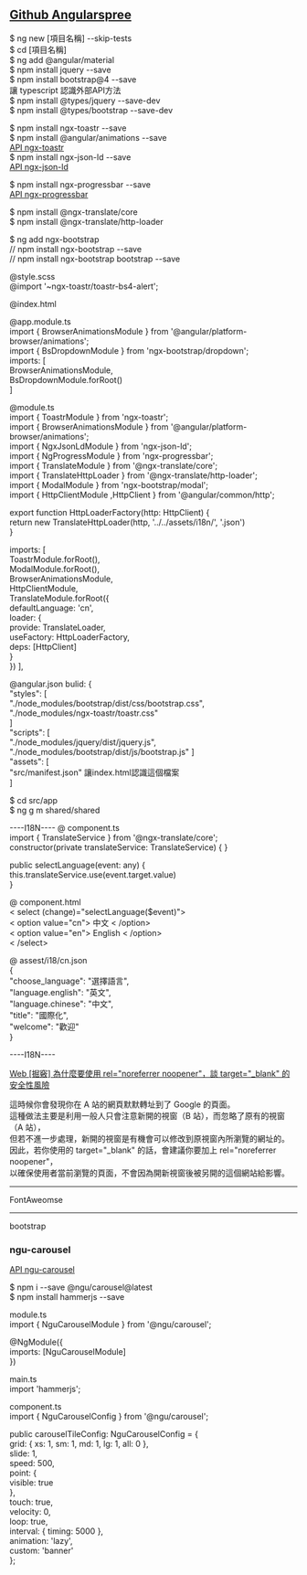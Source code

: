 ## [Github Angularspree](https://github.com/aviabird/angularspree)  

$ ng new [項目名稱] --skip-tests    
$ cd [項目名稱]   
$ ng add @angular/material    
$ npm install jquery --save   
$ npm install bootstrap@4 --save    
讓 typescript 認識外部API方法    
$ npm install @types/jquery --save-dev    
$ npm install @types/bootstrap --save-dev   

$ npm install ngx-toastr --save   
$ npm install @angular/animations --save    
[API ngx-toastr](https://www.npmjs.com/package/ngx-toastr)     
$ npm install ngx-json-ld --save        
[API ngx-json-ld](https://www.npmjs.com/package/ngx-json-ld)     

$ npm install ngx-progressbar --save        
[API ngx-progressbar](https://medium.com/letsboot/lets-add-a-progress-bar-to-angular-4-apps-using-ngx-progressbar-45a2a1089d4e)      

$ npm install @ngx-translate/core       
$ npm install @ngx-translate/http-loader       

$ ng add ngx-bootstrap   
// npm install ngx-bootstrap --save      
// npm install ngx-bootstrap bootstrap --save      
     

@style.scss   
@import '~ngx-toastr/toastr-bs4-alert';     

@index.html     
<link href="https://cdn.jsdelivr.net/npm/bootstrap@4.5.3/dist/css/bootstrap.min.css" rel="stylesheet" crossorigin="anonymous" integrity="sha384-TX8t27EcRE3e/ihU7zmQxVncDAy5uIKz4rEkgIXeMed4M0jlfIDPvg6uqKI2xXr2">

@app.module.ts      
import { BrowserAnimationsModule } from '@angular/platform-browser/animations';     
import { BsDropdownModule } from 'ngx-bootstrap/dropdown';      
imports: [      
    BrowserAnimationsModule,        
    BsDropdownModule.forRoot()      
  ]     


@module.ts    
import { ToastrModule } from 'ngx-toastr';  
import { BrowserAnimationsModule } from '@angular/platform-browser/animations';   
import { NgxJsonLdModule } from 'ngx-json-ld';      
import { NgProgressModule } from 'ngx-progressbar';     
import { TranslateModule } from '@ngx-translate/core';      
import { TranslateHttpLoader } from '@ngx-translate/http-loader';    
import { ModalModule } from 'ngx-bootstrap/modal';  
import { HttpClientModule ,HttpClient } from '@angular/common/http';       

export function HttpLoaderFactory(http: HttpClient) {       
return new TranslateHttpLoader(http, '../../assets/i18n/', '.json')     
}      

imports: [    
    ToastrModule.forRoot(),    
    ModalModule.forRoot(),      
    BrowserAnimationsModule,        
    HttpClientModule,         
TranslateModule.forRoot({       
defaultLanguage: 'cn',      
loader: {       
provide: TranslateLoader,       
useFactory: HttpLoaderFactory,      
deps: [HttpClient]      
}       
}) 
  ],    

@angular.json 
bulid: {               
"styles": [   
    "./node_modules/bootstrap/dist/css/bootstrap.css",   
    "./node_modules/ngx-toastr/toastr.css"    
]   
"scripts": [  
  "./node_modules/jquery/dist/jquery.js",  
  "./node_modules/bootstrap/dist/js/bootstrap.js" 
]   
"assets": [     
    "src/manifest.json"  讓index.html認識這個檔案     
]       


$ cd src/app    
$ ng g m shared/shared    




----I18N----
@ component.ts      
import { TranslateService } from '@ngx-translate/core';     
constructor(private translateService: TranslateService) { }     

public selectLanguage(event: any) {     
this.translateService.use(event.target.value)       
}       

@ component.html        
< select (change)="selectLanguage($event)">     
< option value="cn"> 中文 < /option>      
< option value="en"> English < /option>     
< /select>      

@ assest/i18/cn.json        
{       
"choose_language": "選擇語言",      
"language.english": "英文",       
"language.chinese": "中文",       
"title": "國際化",     
"welcome": "歡迎"     
}       

----I18N----


[Web [掘竅] 為什麼要使用 rel="noreferrer noopener"，談 target="_blank" 的安全性風險](https://pjchender.blogspot.com/2020/05/relnoreferrer-targetblank.html)      

這時候你會發現你在 A 站的網頁默默轉址到了 Google 的頁面。      
這種做法主要是利用一般人只會注意新開的視窗（B 站），而忽略了原有的視窗（A 站），      
但若不進一步處理，新開的視窗是有機會可以修改到原視窗內所瀏覽的網址的。     
因此，若你使用的 target="_blank" 的話，會建議你要加上 rel="noreferrer noopener"，      
以確保使用者當前瀏覽的頁面，不會因為開新視窗後被另開的這個網站給影響。     

------         
FontAweomse         
<link rel="stylesheet" href="https://maxcdn.bootstrapcdn.com/font-awesome/4.4.0/css/font-awesome.min.css">              

------         
bootstrap      
  <!-- include bootstrap stylesheets -->          
<link rel="stylesheet" href="https://maxcdn.bootstrapcdn.com/bootstrap/3.3.7/css/bootstrap.min.css" integrity="sha384-BVYiiSIFeK1dGmJRAkycuHAHRg32OmUcww7on3RYdg4Va+PmSTsz/K68vbdEjh4u" crossorigin="anonymous">    



### ngu-carousel         

[API ngu-carousel](https://www.npmjs.com/package/@ngu/carousel)          

$ npm i --save @ngu/carousel@latest          
$ npm install hammerjs --save      

module.ts      
import { NguCarouselModule } from '@ngu/carousel';          

@NgModule({         
  imports: [NguCarouselModule]          
})        

main.ts        
import 'hammerjs';       

component.ts        
import { NguCarouselConfig } from '@ngu/carousel';          
          
  public carouselTileConfig: NguCarouselConfig = {          
    grid: { xs: 1, sm: 1, md: 1, lg: 1, all: 0 },      
    slide: 1,       
    speed: 500,          
    point: {        
      visible: true      
    },         
    touch: true,         
    velocity: 0,         
    loop: true,          
    interval: { timing: 5000 },         
    animation: 'lazy',        
    custom: 'banner'          
  };      
          





